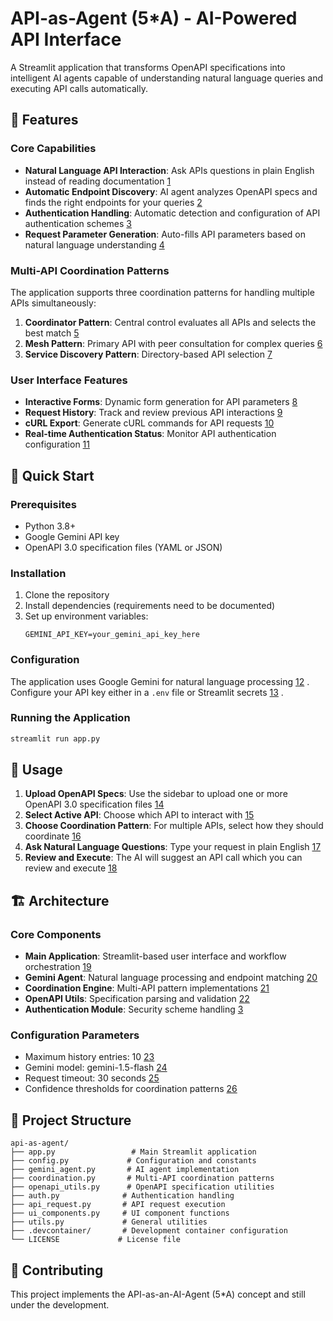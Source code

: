 # API-as-Agent (5*A) - AI-Powered API Interface

A Streamlit application that transforms OpenAPI specifications into intelligent AI agents capable of understanding natural language queries and executing API calls automatically.

## 🌟 Features

### Core Capabilities
- **Natural Language API Interaction**: Ask APIs questions in plain English instead of reading documentation [1](#0-0) 
- **Automatic Endpoint Discovery**: AI agent analyzes OpenAPI specs and finds the right endpoints for your queries [2](#0-1) 
- **Authentication Handling**: Automatic detection and configuration of API authentication schemes [3](#0-2) 
- **Request Parameter Generation**: Auto-fills API parameters based on natural language understanding [4](#0-3) 

### Multi-API Coordination Patterns
The application supports three coordination patterns for handling multiple APIs simultaneously:

1. **Coordinator Pattern**: Central control evaluates all APIs and selects the best match [5](#0-4) 
2. **Mesh Pattern**: Primary API with peer consultation for complex queries [6](#0-5) 
3. **Service Discovery Pattern**: Directory-based API selection [7](#0-6) 

### User Interface Features
- **Interactive Forms**: Dynamic form generation for API parameters [8](#0-7) 
- **Request History**: Track and review previous API interactions [9](#0-8) 
- **cURL Export**: Generate cURL commands for API requests [10](#0-9) 
- **Real-time Authentication Status**: Monitor API authentication configuration [11](#0-10) 

## 🚀 Quick Start

### Prerequisites
- Python 3.8+
- Google Gemini API key
- OpenAPI 3.0 specification files (YAML or JSON)

### Installation

1. Clone the repository
2. Install dependencies (requirements need to be documented)
3. Set up environment variables:
   ```
   GEMINI_API_KEY=your_gemini_api_key_here
   ```

### Configuration
The application uses Google Gemini for natural language processing [12](#0-11) . Configure your API key either in a `.env` file or Streamlit secrets [13](#0-12) .

### Running the Application
```bash
streamlit run app.py
```

## 📖 Usage

1. **Upload OpenAPI Specs**: Use the sidebar to upload one or more OpenAPI 3.0 specification files [14](#0-13) 
2. **Select Active API**: Choose which API to interact with [15](#0-14) 
3. **Choose Coordination Pattern**: For multiple APIs, select how they should coordinate [16](#0-15) 
4. **Ask Natural Language Questions**: Type your request in plain English [17](#0-16) 
5. **Review and Execute**: The AI will suggest an API call which you can review and execute [18](#0-17) 

## 🏗️ Architecture

### Core Components
- **Main Application**: Streamlit-based user interface and workflow orchestration [19](#0-18) 
- **Gemini Agent**: Natural language processing and endpoint matching [20](#0-19) 
- **Coordination Engine**: Multi-API pattern implementations [21](#0-20) 
- **OpenAPI Utils**: Specification parsing and validation [22](#0-21) 
- **Authentication Module**: Security scheme handling [3](#0-2) 

### Configuration Parameters
- Maximum history entries: 10 [23](#0-22) 
- Gemini model: gemini-1.5-flash [24](#0-23) 
- Request timeout: 30 seconds [25](#0-24) 
- Confidence thresholds for coordination patterns [26](#0-25) 

## 📁 Project Structure

```
api-as-agent/
├── app.py                 # Main Streamlit application
├── config.py             # Configuration and constants
├── gemini_agent.py       # AI agent implementation
├── coordination.py       # Multi-API coordination patterns
├── openapi_utils.py      # OpenAPI specification utilities
├── auth.py              # Authentication handling
├── api_request.py       # API request execution
├── ui_components.py     # UI component functions
├── utils.py             # General utilities
├── .devcontainer/       # Development container configuration
└── LICENSE             # License file
```

## 🤝 Contributing

This project implements the API-as-an-AI-Agent (5*A) concept and still under the development.
